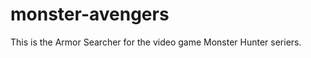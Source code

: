 monster-avengers
================

This is the Armor Searcher for the video game Monster Hunter seriers.



